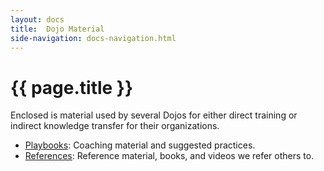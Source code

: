 ```yaml
---
layout: docs
title:  Dojo Material
side-navigation: docs-navigation.html
---
```


# {{ page.title }}

Enclosed is material used by several Dojos for either direct training or indirect knowledge transfer for their organizations.

- [Playbooks](./playbooks/index.html): Coaching material and suggested practices.
- [References](./references/index.html): Reference material, books, and videos we refer others to.
  
